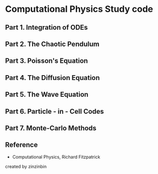 # Computational Physics Study code
## Part 1. Integration of ODEs
## Part 2. The Chaotic Pendulum
## Part 3. Poisson's Equation
## Part 4. The Diffusion Equation
## Part 5. The Wave Equation
## Part 6. Particle - in - Cell Codes
## Part 7. Monte-Carlo Methods
## Reference
- Computational Physics, Richard Fitzpatrick

created by zinzinbin
